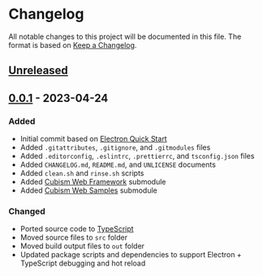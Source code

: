 # Changelog

All notable changes to this project will be documented in this file.
The format is based on [Keep a Changelog](https://keepachangelog.com/en/1.0.0/).

## [Unreleased]

## [0.0.1] - 2023-04-24

### Added

- Initial commit based on [Electron Quick Start](https://github.com/electron/electron-quick-start)
- Added `.gitattributes`, `.gitignore`, and `.gitmodules` files
- Added `.editorconfig`, `.eslintrc`, `.prettierrc`, and `tsconfig.json` files
- Added `CHANGELOG.md`, `README.md`, and `UNLICENSE` documents
- Added `clean.sh` and `rinse.sh` scripts
- Added [Cubism Web Framework](https://github.com/Live2D/CubismWebFramework) submodule
- Added [Cubism Web Samples](https://github.com/Live2D/CubismWebSamples) submodule

### Changed
- Ported source code to [TypeScript](https://www.typescriptlang.org/)
- Moved source files to `src` folder
- Moved build output files to `out` folder
- Updated package scripts and dependencies to support Electron + TypeScript debugging and hot reload

[Unreleased]: https://github.com/billyzkid/aimee/compare/v0.0.1...HEAD
[0.0.1]: https://github.com/billyzkid/aimee/releases/tag/v0.0.1
